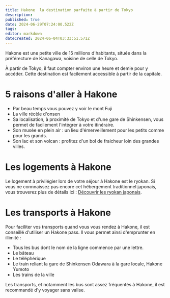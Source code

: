 ```yaml
---
title: Hakone  la destination parfaite à partir de Tokyo
description: 
published: true
date: 2024-06-29T07:24:00.522Z
tags: 
editor: markdown
dateCreated: 2024-06-04T03:33:51.571Z
---
```


Hakone est une petite ville de 15 millions d'habitants, située dans la préférecture de Kanagawa, voisine de celle de Tokyo. 

À partir de Tokyo, il faut compter environ une heure et demie pour y accéder. Cette destination est facilement accessible à partir de la capitale. 

# 5 raisons d'aller à Hakone 

- Par beau temps vous pouvez y voir le mont Fuji 
- La ville récèle d'onsen  
- Sa localisation, à proximité de Tokyo et d'une gare de Shinkensen, vous permet de facilement l'intégrer à votre itinéraire. 
- Son musée en plein air : un lieu d'émerveillement pour les petits comme pour les grands.
- Son lac et son volcan : profitez d'un bol de fraicheur loin des grandes villes. 


# Les logements à Hakone 

Le logement à privilégier lors de votre séjour à Hakone est le ryokan. Si vous ne connnaissez pas encore cet hébergement traditionnel japonais, vous trouverez plus de détails ici :  [Découvrir les ryokan japonais](/fr/home/blog/Ryokan). 

# Les transports à Hakone 
Pour faciliter vos transports quand vous vous rendez à Hakone, il est conseillé d'utiliser un Hakone pass. 
Il vous permet ainsi d'emprunter en illimité : 
- Tous les bus dont le nom de la ligne commence par une lettre. 
- Le bâteau 
- Le téléphérique 
- Le train reliant la gare de Shinkensen Odawara à la gare locale, Hakone Yumoto 
- Les trains de la ville

Les transports, et notamment les bus sont assez fréquentés à Hakone, il est recommandé d'y voyager sans valise.

